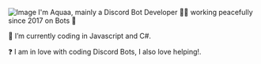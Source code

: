 ![Image](https://camo.githubusercontent.com/b40aa6e0a49e00065a11b3773f9f4d7098be2fed4da538a0a32abb74992a7869/68747470733a2f2f726973686176616e616e642e6769746875622e696f2f7374617469632f696d616765732f6772656574696e67732e676966)
I'm Aquaa, mainly a Discord Bot Developer 👨‍💻 working peacefully since 2017 on Bots 🚀

🌱 I’m currently coding in Javascript and C#.

❓ I am in love with coding Discord Bots, I also love helping!.


